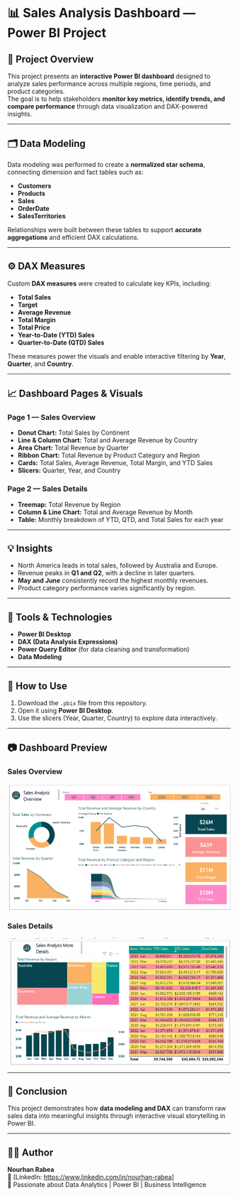 # 📊 Sales Analysis Dashboard — Power BI Project

## 🧠 Project Overview
This project presents an **interactive Power BI dashboard** designed to analyze sales performance across multiple regions, time periods, and product categories.  
The goal is to help stakeholders **monitor key metrics, identify trends, and compare performance** through data visualization and DAX-powered insights.

---

## 🗂️ Data Modeling
Data modeling was performed to create a **normalized star schema**, connecting dimension and fact tables such as:
- **Customers**
- **Products**
- **Sales**
- **OrderDate**
- **SalesTerritories**

Relationships were built between these tables to support **accurate aggregations** and efficient DAX calculations.

---

## ⚙️ DAX Measures
Custom **DAX measures** were created to calculate key KPIs, including:
- **Total Sales**
- **Target**
- **Average Revenue**
- **Total Margin**
- **Total Price**
- **Year-to-Date (YTD) Sales**
- **Quarter-to-Date (QTD) Sales**

These measures power the visuals and enable interactive filtering by **Year**, **Quarter**, and **Country**.

---

## 📈 Dashboard Pages & Visuals

### **Page 1 — Sales Overview**
- **Donut Chart:** Total Sales by Continent  
- **Line & Column Chart:** Total and Average Revenue by Country  
- **Area Chart:** Total Revenue by Quarter  
- **Ribbon Chart:** Total Revenue by Product Category and Region  
- **Cards:** Total Sales, Average Revenue, Total Margin, and YTD Sales  
- **Slicers:** Quarter, Year, and Country  

### **Page 2 — Sales Details**
- **Treemap:** Total Revenue by Region  
- **Column & Line Chart:** Total and Average Revenue by Month  
- **Table:** Monthly breakdown of YTD, QTD, and Total Sales for each year  

---

## 💡 Insights
- North America leads in total sales, followed by Australia and Europe.  
- Revenue peaks in **Q1 and Q2**, with a decline in later quarters.  
- **May and June** consistently record the highest monthly revenues.  
- Product category performance varies significantly by region.

---

## 🧰 Tools & Technologies
- **Power BI Desktop**
- **DAX (Data Analysis Expressions)**
- **Power Query Editor** (for data cleaning and transformation)
- **Data Modeling**

---

## 🚀 How to Use
1. Download the `.pbix` file from this repository.  
2. Open it using **Power BI Desktop**.  
3. Use the slicers (Year, Quarter, Country) to explore data interactively.  

---

## 📷 Dashboard Preview

### **Sales Overview**
![Sales Overview](images/Sales%201.PNG)


### **Sales Details**
![Sales Details](images/Sales%202.PNG)

---

## 🏁 Conclusion
This project demonstrates how **data modeling and DAX** can transform raw sales data into meaningful insights through interactive visual storytelling in Power BI.

---
## 👩‍💻 Author
**Nourhan Rabea**  
📧 [LinkedIn: https://www.linkedin.com/in/nourhan-rabea]  
💼 Passionate about Data Analytics | Power BI | Business Intelligence






